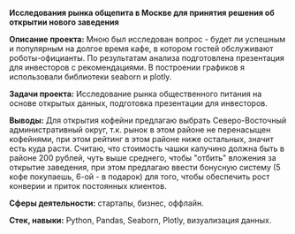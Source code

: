 **Исследования рынка общепита в Москве для принятия решения об открытии нового заведения**

**Описание проекта:**
Мною был исследован вопрос - будет ли успешным и популярным на долгое время кафе, в котором гостей обслуживают роботы-официанты. По результатам анализа подготовлена презентация для инвесторов с рекомендациями. В построении графиков я использовали библиотеки seaborn и plotly. 

**Задачи проекта:**
Исследование рынка общественного питания на основе открытых данных, подготовка презентации для инвесторов.

**Выводы:**
Для открытия кофейни предлагаю выбрать Северо-Восточный административный округ, т.к. рынок в этом районе не перенасыщен кофейнями, при этом рейтинг в этом районе ниже остальных, значит есть куда расти. Считаю, что стоимость чашки капучино должна быть в районе 200 рублей, чуть выше среднего, чтобы "отбить" вложения за открытие заведения, при этом предлагаю ввести бонусную систему (5 кофе покупаешь, 6-ой - в подарок) для того, чтобы обеспечить рост конверии и приток постоянных клиентов.

**Сферы деятельности:** стартапы, бизнес, оффлайн.

**Стек, навыки:** Python, Pandas, Seaborn, Plotly, визуализация данных.
